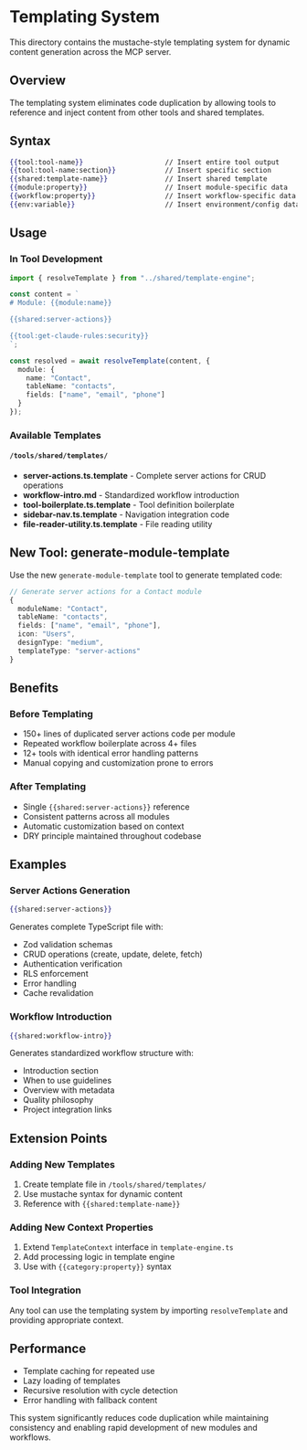 # Templating System

This directory contains the mustache-style templating system for dynamic content generation across the MCP server.

## Overview

The templating system eliminates code duplication by allowing tools to reference and inject content from other tools and shared templates.

## Syntax

```mustache
{{tool:tool-name}}                    // Insert entire tool output
{{tool:tool-name:section}}            // Insert specific section
{{shared:template-name}}              // Insert shared template
{{module:property}}                   // Insert module-specific data
{{workflow:property}}                 // Insert workflow-specific data
{{env:variable}}                      // Insert environment/config data
```

## Usage

### In Tool Development

```typescript
import { resolveTemplate } from "../shared/template-engine";

const content = `
# Module: {{module:name}}

{{shared:server-actions}}

{{tool:get-claude-rules:security}}
`;

const resolved = await resolveTemplate(content, {
  module: {
    name: "Contact",
    tableName: "contacts",
    fields: ["name", "email", "phone"]
  }
});
```

### Available Templates

#### `/tools/shared/templates/`
- **server-actions.ts.template** - Complete server actions for CRUD operations
- **workflow-intro.md** - Standardized workflow introduction
- **tool-boilerplate.ts.template** - Tool definition boilerplate
- **sidebar-nav.ts.template** - Navigation integration code
- **file-reader-utility.ts.template** - File reading utility

## New Tool: generate-module-template

Use the new `generate-module-template` tool to generate templated code:

```typescript
// Generate server actions for a Contact module
{
  moduleName: "Contact",
  tableName: "contacts", 
  fields: ["name", "email", "phone"],
  icon: "Users",
  designType: "medium",
  templateType: "server-actions"
}
```

## Benefits

### Before Templating
- 150+ lines of duplicated server actions code per module
- Repeated workflow boilerplate across 4+ files  
- 12+ tools with identical error handling patterns
- Manual copying and customization prone to errors

### After Templating
- Single `{{shared:server-actions}}` reference
- Consistent patterns across all modules
- Automatic customization based on context
- DRY principle maintained throughout codebase

## Examples

### Server Actions Generation
```mustache
{{shared:server-actions}}
```
Generates complete TypeScript file with:
- Zod validation schemas
- CRUD operations (create, update, delete, fetch)
- Authentication verification
- RLS enforcement
- Error handling
- Cache revalidation

### Workflow Introduction
```mustache
{{shared:workflow-intro}}
```
Generates standardized workflow structure with:
- Introduction section
- When to use guidelines
- Overview with metadata
- Quality philosophy
- Project integration links

## Extension Points

### Adding New Templates
1. Create template file in `/tools/shared/templates/`
2. Use mustache syntax for dynamic content
3. Reference with `{{shared:template-name}}`

### Adding New Context Properties
1. Extend `TemplateContext` interface in `template-engine.ts`
2. Add processing logic in template engine
3. Use with `{{category:property}}` syntax

### Tool Integration
Any tool can use the templating system by importing `resolveTemplate` and providing appropriate context.

## Performance

- Template caching for repeated use
- Lazy loading of templates
- Recursive resolution with cycle detection
- Error handling with fallback content

This system significantly reduces code duplication while maintaining consistency and enabling rapid development of new modules and workflows.